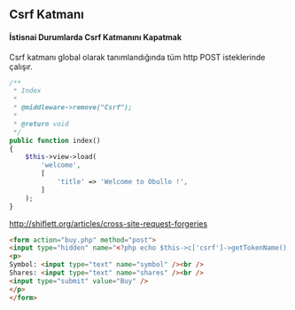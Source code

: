 

## Csrf Katmanı


#### İstisnai Durumlarda Csrf Katmanını Kapatmak

Csrf katmanı global olarak tanımlandığında tüm http POST isteklerinde çalışır.

```php
/**
 * Index
 *
 * @middleware->remove("Csrf");
 * 
 * @return void
 */
public function index()
{
    $this->view->load(
        'welcome',
        [
            'title' => 'Welcome to Obullo !',
        ]
    );
}
```

http://shiflett.org/articles/cross-site-request-forgeries

```html
<form action="buy.php" method="post">
<input type="hidden" name="<?php echo $this->c['csrf']->getTokenName() ?>" value="<?php echo $this->c['csrf']->getToken(); ?>" />
<p>
Symbol: <input type="text" name="symbol" /><br />
Shares: <input type="text" name="shares" /><br />
<input type="submit" value="Buy" />
</p>
</form>
```
